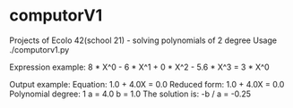 # computorV1
Projects of Ecolo 42(school 21) - solving polynomials of 2 degree
Usage ./computorv1.py <expression>
  
Expression example:
8 * X^0 - 6 * X^1 + 0 * X^2 - 5.6 * X^3 = 3 * X^0

Output example:
Equation: 1.0 + 4.0X = 0.0
Reduced form: 1.0 + 4.0X = 0.0
Polynomial degree: 1
a = 4.0
b = 1.0
The solution is:
-b / a = -0.25
